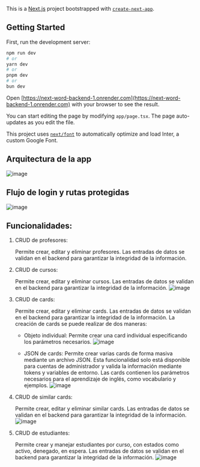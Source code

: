 This is a [Next.js](https://nextjs.org/) project bootstrapped with [`create-next-app`](https://github.com/vercel/next.js/tree/canary/packages/create-next-app).

## Getting Started

First, run the development server:

```bash
npm run dev
# or
yarn dev
# or
pnpm dev
# or
bun dev
```

Open [https://next-word-backend-1.onrender.com](https://next-word-backend-1.onrender.com) with your browser to see the result.

You can start editing the page by modifying `app/page.tsx`. The page auto-updates as you edit the file.

This project uses [`next/font`](https://nextjs.org/docs/basic-features/font-optimization) to automatically optimize and load Inter, a custom Google Font.

## Arquitectura de la app
![image](https://github.com/thonyDeveloperSoftware77/next-word-web/assets/122832433/1a6ec43e-2ec1-4ac6-bc5a-7da659d21c0a)

## Flujo  de login y rutas protegidas
![image](https://github.com/thonyDeveloperSoftware77/next-word-web/assets/122832433/8d51e225-3625-4fa9-b194-9171a7a10cb5)

## Funcionalidades:
1. CRUD de profesores:

    Permite crear, editar y eliminar profesores.
    Las entradas de datos se validan en el backend para garantizar la integridad de la información.

2. CRUD de cursos:

    Permite crear, editar y eliminar cursos.
    Las entradas de datos se validan en el backend para garantizar la integridad de la información.
   ![image](https://github.com/thonyDeveloperSoftware77/next-word-web/assets/122832433/d84dec5c-aecc-4d24-b277-c5b45d43b3b0)


4. CRUD de cards:

    Permite crear, editar y eliminar cards.
    Las entradas de datos se validan en el backend para garantizar la integridad de la información.
    La creación de cards se puede realizar de dos maneras:
    - Objeto individual: Permite crear una card individual especificando los parámetros necesarios.
      ![image](https://github.com/thonyDeveloperSoftware77/next-word-web/assets/122832433/2058e6ca-2bac-4760-8da5-1774e5df096a)

    - JSON de cards: Permite crear varias cards de forma masiva mediante un archivo JSON. Esta funcionalidad solo está disponible para cuentas de administrador y valida la información mediante tokens y variables de entorno.
    Las cards contienen los parámetros necesarios para el aprendizaje de inglés, como vocabulario y ejemplos.
![image](https://github.com/thonyDeveloperSoftware77/next-word-web/assets/122832433/8987d45a-ac8d-4dbd-b7ad-ade08db4bf9c)


5. CRUD de similar cards:

    Permite crear, editar y eliminar similar cards.
    Las entradas de datos se validan en el backend para garantizar la integridad de la información.
   ![image](https://github.com/thonyDeveloperSoftware77/next-word-web/assets/122832433/1f5635a0-b49f-43b6-b1d6-fe35e2fe12c6)


6. CRUD de estudiantes:

    Permite crear y manejar estudiantes por curso, con estados como activo, denegado, en espera.
    Las entradas de datos se validan en el backend para garantizar la integridad de la información.
   ![image](https://github.com/thonyDeveloperSoftware77/next-word-web/assets/122832433/d04126d2-6fae-4fb6-92a1-39f2c9bd2682)
